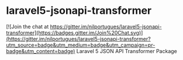 # laravel5-jsonapi-transformer

[![Join the chat at https://gitter.im/nilportugues/laravel5-jsonapi-transformer](https://badges.gitter.im/Join%20Chat.svg)](https://gitter.im/nilportugues/laravel5-jsonapi-transformer?utm_source=badge&utm_medium=badge&utm_campaign=pr-badge&utm_content=badge)
Laravel 5 JSON API Transformer Package
